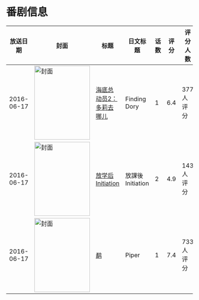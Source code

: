 # 番剧信息

|放送日期|封面|标题|日文标题|话数|评分|评分人数|
|---|---|---|---|---|---|---|
|2016-06-17|<img src="//lain.bgm.tv/pic/cover/c/da/59/131779_yC093.jpg" alt="封面" style="width:150px;height:200px;object-fit:cover;">|[海底总动员2：多莉去哪儿](https://bangumi.tv/subject/131779)|Finding Dory|1|6.4|377人评分|
|2016-06-17|<img src="/img/no_icon_subject.png" alt="封面" style="width:150px;height:200px;object-fit:cover;">|[放学后Initiation](https://bangumi.tv/subject/185479)|放課後Initiation|2|4.9|143人评分|
|2016-06-17|<img src="//lain.bgm.tv/pic/cover/c/db/27/197078_DPZdX.jpg" alt="封面" style="width:150px;height:200px;object-fit:cover;">|[鹬](https://bangumi.tv/subject/197078)|Piper|1|7.4|733人评分|
